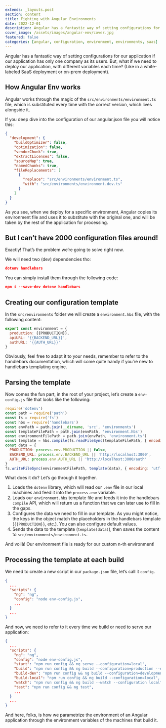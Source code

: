 ```yaml
---
extends: _layouts.post
section: content
title: Fighting with Angular Environments
date: 2022-12-01
description: Angular has a fantastic way of setting configurations for our application if our application has only one company as its users. But, what if we need to deploy our application, with different variables each time?
cover_image: /assets/images/angular-env/cover.jpg
featured: false
categories: [angular, configuration, environment, environments, saas]
---
```


<p>Angular has a fantastic way of setting configurations for our application if our application has only one company as its users. But, what if we need to deploy our application, with different variables each time? (Like in a white-labeled SaaS deployment or on-prem deployment).</p>

## How Angular Env works

<p>Angular works through the magic of the <code>src/environments/environment.ts</code> file, which is substituted every time with the correct version, which lives alongside it.</p>

<p>If you deep dive into the configuration of our angular.json file you will notice this:</p>

```json
{
  "development": {
    "buildOptimizer": false,
    "optimization": false,
    "vendorChunk": true,
    "extractLicenses": false,
    "sourceMap": true,
    "namedChunks": true,
    "fileReplacements": [
      {
        "replace": "src/environments/environment.ts",
        "with": "src/environments/environment.dev.ts"
      }
    ]
  }
}
```

<p>As you see, when we deploy for a specific environment, Angular copies its environment file and uses it to substitute with the original one, and will be taken by the rest of the application for processing.</p>

## But I can’t have 2000 configuration files around!

<p>Exactly! That’s the problem we’re going to solve right now.</p>

<p>We will need two (dev) dependencies tho:</p>

```json
dotenv handlebars
```

<p>You can simply install them through the following code:</p>

```json
npm i --save-dev dotenv handlebars
```

## Creating our configuration template

<p>In the <code>src/environments</code> folder we will create a <code>environment.hbs</code> file, with the following content:</p>

```javascript
export const environment = {
  production: {{PRODUCTION}},
  apiURL: '{{BACKEND_URL}}',
  authURL: '{{AUTH_URL}}'
}
```

<p>Obviously, feel free to adapt it to your needs, remember to refer to the handlebars documentation, which will come quite handy if you’re new to handlebars templating engine.</p>

## Parsing the template

<p>Now comes the fun part, in the root of your project, let’s create a <code>env-config.js</code> file that looks like the following:</p>

```javascript
require('dotenv')
const path = require('path')
const fs = require('fs')
const hbs = require('handlebars')
const envPath = path.join(__dirname, 'src', 'environments')
const templateFilePath = path.join(envPath, 'environment.hbs')
const environmentFilePath = path.join(envPath, 'environment.ts')
const template = hbs.compile(fs.readFileSync(templateFilePath, { encoding: 'utf-8' }))
const data = {
  PRODUCTION: process.env.PRODUCTION || false,
  BACKEND_URL: process.env.BACKEND_URL || 'http://localhost:3000',
  AUTH_URL: process.env.AUTH_URL || 'http://localhost:3000/auth'
}
fs.writeFileSync(environmentFilePath, template(data), { encoding: 'utf-8' })
```

<p>What does it do? Let’s go through it together.</p>

<ol>
  <li>Loads the <code>dotenv</code> library, which will read our <code>.env</code> file in our local machines and feed it into the <code>process.env</code> variable.</li>
  <li>Loads our <code>environment.hbs</code> template file and feeds it into the handlebars <code>compile</code> API, which will return us a function that we can later use to fill in the gaps.</li>
  <li>Configures the data we need to fill in our template. As you might notice, the keys in the object match the placeholders in the handlebars template (<code>{{PRODUCTION}}</code>, etc.). You can also configure default values.</li>
  <li>Sends the data to the template (<code>template(data)</code>), then saves the content to <code>src/environments/environment.ts</code>.</li>
</ol>

<p>And voilà! Our environment file is ready for our custom n-th environment!</p>

## Processing the template at each build

<p>We need to create a new script in our <code>package.json</code> file, let’s call it <code>config</code>.</p>

```json
{
  ...
  "scripts": {
    "ng": "ng",
    "config": "node env-config.js",
    ...
  }
  ...
}
```

<p>And now, we need to refer to it every time we build or need to serve our application:</p>

```json
{
  ...
  "scripts": {
    "ng": "ng",
    "config": "node env-config.js",
    "start": "npm run config && ng serve --configuration=local",
    "build": "npm run config && ng build --configuration=production --output-hashing=all",
    "build-dev": "npm run config && ng build --configuration=development --output-hashing=all",
    "build-local": "npm run config && ng build --configuration=local",
    "watch": "npm run config && ng build --watch --configuration local",
    "test": "npm run config && ng test",
    ...
  }
  ...
}
```

<p>And here, folks, is how we parametrize the environment of an Angular application through the environment variables of the machines that build it.</p>

